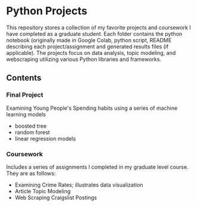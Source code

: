 # Python Projects

This repository stores a collection of my favorite projects and coursework I have completed as a graduate student. Each folder contains the python notebook (originally made in Google Colab, python script, README describing each project/assignment and generated results files (if applicable).
The projects focus on data analysis, topic modeling, and webscraping utilizing various Python libraries and frameworks.

## Contents

### Final Project 
Examining Young People's Spending habits using a series of machine learning models 
- boosted tree
- random forest
- linear regression models

### Coursework 
Includes a series of assignments I completed in my graduate level course. They are as follows: 
- Examining Crime Rates; illustrates data visualization
- Article Topic Modeling
- Web Scraping Craigslist Postings
